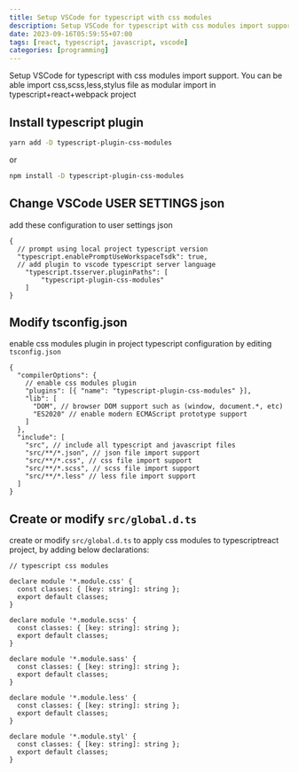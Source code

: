 ```yaml
---
title: Setup VSCode for typescript with css modules
description: Setup VSCode for typescript with css modules import support. You can be able import css,scss,less,stylus file as modular import in typescript+react+webpack project
date: 2023-09-16T05:59:55+07:00
tags: [react, typescript, javascript, vscode]
categories: [programming]
---
```


Setup VSCode for typescript with css modules import support. You can be able import css,scss,less,stylus file as modular import in typescript+react+webpack project

## Install typescript plugin

```bash
yarn add -D typescript-plugin-css-modules
```
or
```bash
npm install -D typescript-plugin-css-modules
```

## Change VSCode USER SETTINGS json

add these configuration to user settings json
```jsonc
{
  // prompt using local project typescript version
  "typescript.enablePromptUseWorkspaceTsdk": true,
  // add plugin to vscode typescript server language
	"typescript.tsserver.pluginPaths": [
		"typescript-plugin-css-modules"
	]
}
```

## Modify tsconfig.json

enable css modules plugin in project typescript configuration by editing `tsconfig.json`

```jsonc
{
  "compilerOptions": {
    // enable css modules plugin
    "plugins": [{ "name": "typescript-plugin-css-modules" }],
    "lib": [
      "DOM", // browser DOM support such as (window, document.*, etc)
      "ES2020" // enable modern ECMAScript prototype support
    ] 
  },
  "include": [
    "src", // include all typescript and javascript files
    "src/**/*.json", // json file import support
    "src/**/*.css", // css file import support
    "src/**/*.scss", // scss file import support
    "src/**/*.less" // less file import support
  ]
}
```

## Create or modify `src/global.d.ts`

create or modify `src/global.d.ts` to apply css modules to typescriptreact project, by adding below declarations:

```jsonc
// typescript css modules

declare module '*.module.css' {
  const classes: { [key: string]: string };
  export default classes;
}

declare module '*.module.scss' {
  const classes: { [key: string]: string };
  export default classes;
}

declare module '*.module.sass' {
  const classes: { [key: string]: string };
  export default classes;
}

declare module '*.module.less' {
  const classes: { [key: string]: string };
  export default classes;
}

declare module '*.module.styl' {
  const classes: { [key: string]: string };
  export default classes;
}
```
